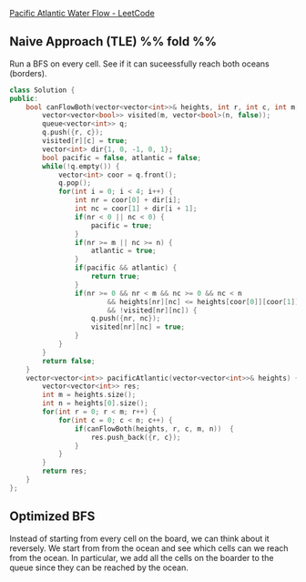 [Pacific Atlantic Water Flow - LeetCode](https://leetcode.com/problems/pacific-atlantic-water-flow/description/)

## Naive Approach (TLE) %% fold %% 

Run a BFS on every cell. See if it can suceessfully reach both oceans (borders).

```cpp
class Solution {
public:
    bool canFlowBoth(vector<vector<int>>& heights, int r, int c, int m, int n) {
        vector<vector<bool>> visited(m, vector<bool>(n, false));
        queue<vector<int>> q;
        q.push({r, c});
        visited[r][c] = true;
        vector<int> dir{1, 0, -1, 0, 1};
        bool pacific = false, atlantic = false;
        while(!q.empty()) {
            vector<int> coor = q.front();
            q.pop();
            for(int i = 0; i < 4; i++) {
                int nr = coor[0] + dir[i];
                int nc = coor[1] + dir[i + 1];
                if(nr < 0 || nc < 0) {
                    pacific = true;
                }
                if(nr >= m || nc >= n) {
                    atlantic = true;
                }
                if(pacific && atlantic) {
                    return true;
                }
                if(nr >= 0 && nr < m && nc >= 0 && nc < n 
                        && heights[nr][nc] <= heights[coor[0]][coor[1]] 
                        && !visited[nr][nc]) {
                    q.push({nr, nc});
                    visited[nr][nc] = true;
                }
            }
        }
        return false;
    }
    vector<vector<int>> pacificAtlantic(vector<vector<int>>& heights) {
        vector<vector<int>> res;
        int m = heights.size();
        int n = heights[0].size();
        for(int r = 0; r < m; r++) {
            for(int c = 0; c < n; c++) {
                if(canFlowBoth(heights, r, c, m, n))  {
                    res.push_back({r, c});
                }
            }
        }
        return res;
    }
};
```

## Optimized BFS

Instead of starting from every cell on the board, we can think about it reversely. We start from from the ocean and see which cells can we reach from the ocean. In particular, we add all the cells on the boarder to the queue since they can be reached by the ocean. 